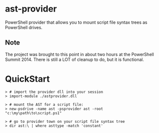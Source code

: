 # ast-provider

PowerShell provider that allows you to mount script file syntax trees as PowerShell drives.

## Note

The project was brought to this point in about two hours at the PowerShell Summit 2014.  There is still a LOT of cleanup to do, but it is functional.

# QuickStart

    > # import the provider dll into your session
	> import-module ./astprovider.dll
			
	> # mount the AST for a script file:
    > new-psdrive -name ast -psprovider ast -root "c:\my\path\to\script.ps1"

    > # go to provider town on your script file syntax tree
	> dir ast:\ | where asttype -match 'constant'


